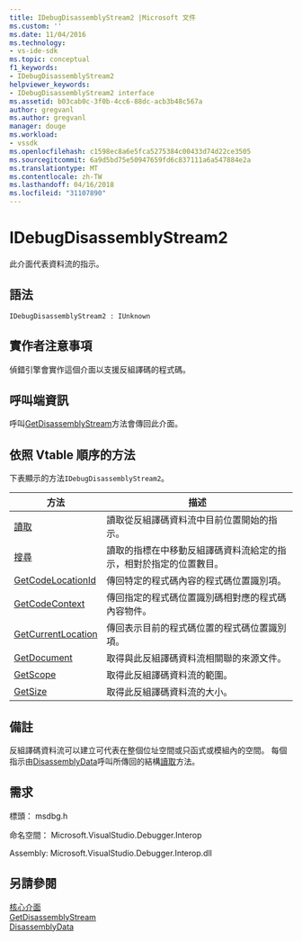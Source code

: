 ```yaml
---
title: IDebugDisassemblyStream2 |Microsoft 文件
ms.custom: ''
ms.date: 11/04/2016
ms.technology:
- vs-ide-sdk
ms.topic: conceptual
f1_keywords:
- IDebugDisassemblyStream2
helpviewer_keywords:
- IDebugDisassemblyStream2 interface
ms.assetid: b03cab0c-3f0b-4cc6-88dc-acb3b48c567a
author: gregvanl
ms.author: gregvanl
manager: douge
ms.workload:
- vssdk
ms.openlocfilehash: c1598ec8a6e5fca5275384c00433d74d22ce3505
ms.sourcegitcommit: 6a9d5bd75e50947659fd6c837111a6a547884e2a
ms.translationtype: MT
ms.contentlocale: zh-TW
ms.lasthandoff: 04/16/2018
ms.locfileid: "31107890"
---
```

# <a name="idebugdisassemblystream2"></a>IDebugDisassemblyStream2
此介面代表資料流的指示。  
  
## <a name="syntax"></a>語法  
  
```  
IDebugDisassemblyStream2 : IUnknown  
```  
  
## <a name="notes-for-implementers"></a>實作者注意事項  
 偵錯引擎會實作這個介面以支援反組譯碼的程式碼。  
  
## <a name="notes-for-callers"></a>呼叫端資訊  
 呼叫[GetDisassemblyStream](../../../extensibility/debugger/reference/idebugprogram2-getdisassemblystream.md)方法會傳回此介面。  
  
## <a name="methods-in-vtable-order"></a>依照 Vtable 順序的方法  
 下表顯示的方法`IDebugDisassemblyStream2`。  
  
|方法|描述|  
|------------|-----------------|  
|[讀取](../../../extensibility/debugger/reference/idebugdisassemblystream2-read.md)|讀取從反組譯碼資料流中目前位置開始的指示。|  
|[搜尋](../../../extensibility/debugger/reference/idebugdisassemblystream2-seek.md)|讀取的指標在中移動反組譯碼資料流給定的指示，相對於指定的位置數目。|  
|[GetCodeLocationId](../../../extensibility/debugger/reference/idebugdisassemblystream2-getcodelocationid.md)|傳回特定的程式碼內容的程式碼位置識別項。|  
|[GetCodeContext](../../../extensibility/debugger/reference/idebugdisassemblystream2-getcodecontext.md)|傳回指定的程式碼位置識別碼相對應的程式碼內容物件。|  
|[GetCurrentLocation](../../../extensibility/debugger/reference/idebugdisassemblystream2-getcurrentlocation.md)|傳回表示目前的程式碼位置的程式碼位置識別項。|  
|[GetDocument](../../../extensibility/debugger/reference/idebugdisassemblystream2-getdocument.md)|取得與此反組譯碼資料流相關聯的來源文件。|  
|[GetScope](../../../extensibility/debugger/reference/idebugdisassemblystream2-getscope.md)|取得此反組譯碼資料流的範圍。|  
|[GetSize](../../../extensibility/debugger/reference/idebugdisassemblystream2-getsize.md)|取得此反組譯碼資料流的大小。|  
  
## <a name="remarks"></a>備註  
 反組譯碼資料流可以建立可代表在整個位址空間或只函式或模組內的空間。 每個指示由[DisassemblyData](../../../extensibility/debugger/reference/disassemblydata.md)呼叫所傳回的結構[讀取](../../../extensibility/debugger/reference/idebugdisassemblystream2-read.md)方法。  
  
## <a name="requirements"></a>需求  
 標頭： msdbg.h  
  
 命名空間： Microsoft.VisualStudio.Debugger.Interop  
  
 Assembly: Microsoft.VisualStudio.Debugger.Interop.dll  
  
## <a name="see-also"></a>另請參閱  
 [核心介面](../../../extensibility/debugger/reference/core-interfaces.md)   
 [GetDisassemblyStream](../../../extensibility/debugger/reference/idebugprogram2-getdisassemblystream.md)   
 [DisassemblyData](../../../extensibility/debugger/reference/disassemblydata.md)